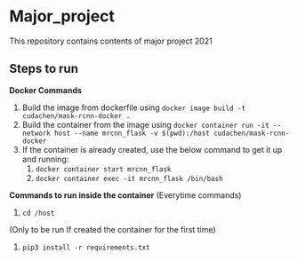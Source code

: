 # Major_project
This repository contains contents of major project 2021

## Steps to run
  **Docker Commands**
  1. Build the image from dockerfile using ```docker image build -t cudachen/mask-rcnn-docker .```
  2. Build the container from the image using ```docker container run -it --network host --name mrcnn_flask -v $(pwd):/host cudachen/mask-rcnn-docker```
  3. If the container is already created, use the below command to get it up and running:
        1. ```docker container start mrcnn_flask```
        2. ```docker container exec -it mrcnn_flask /bin/bash```
        
  **Commands to run inside the container**
  (Everytime commands)
  1. ```cd /host```
  
  (Only to be run If created the container for the first time)
  1. ```pip3 install -r requirements.txt```
